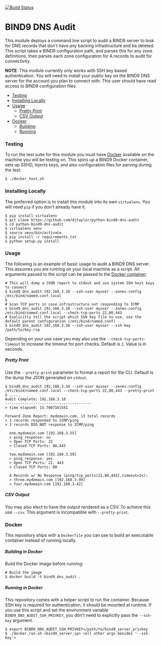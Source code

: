 [![Build Status](https://api.travis-ci.org/djtaylor/python-bind9-dns-audit.png)](https://api.travis-ci.org/djtaylor/python-bind9-dns-audit)

# BIND9 DNS Audit

This module deploys a command line script to audit a BIND9 server to look for DNS records that don't have any backing infrastructure and be deleted. This script takes a BIND9 configuration path, and parses this for any zone definitions, then parses each zone configuration for A records to audit for connectivity.

**NOTE**: This module currently only works with SSH key based authentication. You will need to install your public key on the BIND9 DNS server for the account you plan to connect with. This user should have read access to BIND9 configuration files.

 - [Testing](#testing)
 - [Installing Locally](#installing-locally)
 - [Usage](#usage)
   - [Pretty Print](#pretty-print)
   - [CSV Output](#csv-output)
 - [Docker](#docker)
   - [Building](#building-in-docker)
   - [Running](#running-in-docker)

### Testing
To run the test suite for this module you must have [Docker](https://www.docker.com/get-docker) available on the machine you will be testing on. This spins up a BIND9 Docker container, sets up SSHD, injects keys, and also configuration files for parsing during the test.

```
$ ./docker_test.sh
```

### Installing Locally
The preferred option is to install this module into its own `virtualenv`. You will need `pip` if you don't already have it.

```
$ pip install virtualenv
$ git clone https://github.com/djtaylor/python-bind9-dns-audit
$ cd python-bind9-dns-audit
$ virtualenv venv
$ source venv/bin/activate
$ pip install -r requirements.txt
$ python setup.py install
```

### Usage
The following is an example of basic usage to audit a BIND9 DNS server. This assumes you are running on your local machine as a script. All arguments passed to the script can be passed to the [Docker container](#running-in-docker):

```
# This will dump a JSON report to stdout and use system SSH host keys to connect
$ bind9_dns_audit 192.168.3.10 --ssh-user myuser --zones-config /etc/bind/named.conf.local
$
# Scan TCP ports in case infrastructure not responding to ICMP
$ bind9_dns_audit 192.168.3.10 --ssh-user myuser --zones-config /etc/bind/named.conf.local --check-tcp-ports 22,80,443
# Explicitly tell the script which SSH key file to use, use the default parent configuration (/etc/bind/named.conf)
$ bind9_dns_audit 192.168.3.10 --ssh-user myuser --ssh-key /path/to/key.rsa
```

Depending on your use case you may also use the `--check-tcp-ports-timeout` to increase the timeout for port checks. Default is `2`. Value is in seconds.

##### Pretty Print
Use the `--pretty-print` parameter to format a report for the CLI. Default is the dump the JSON generated on `stdout`.

```
$ bind9_dns_audit 192.168.3.10 --ssh-user myuser --zones-config /etc/bind/named.conf.local --check-tcp-ports 22,80,443 --pretty-print
$ .....
Audit Complete: 192.168.3.10
----------------------------------------
> time elapsed: 15.7087161541

Forward Zone Report: mydomain.com, 13 total records
> 1 records responded to ICMP/ping
> 3 records DID NOT response to ICMP/ping

  one.mydomain.com [192.168.3.55]
  > ping_response: no
  > Open TCP Ports: 22
  > Closed TCP Ports: 80,443

  two.mydomain.com [192.168.3.59]
  > ping_response: yes
  > Open TCP Ports: 22, 443
  > Closed TCP Ports: 80

  A Records w/ No Response (ping/tcp_ports[22,80,443],timeout=2s):
  > three.mydomain.com [192.168.3.99]
  > four.mydomain.com [192.168.3.42]

```

##### CSV Output
You may also elect to have the output rendered as a CSV. To achieve this use `--csv`. This argument is incompatible with `--pretty-print`.

### Docker
This repository ships with a `Dockerfile` you can use to build an executable container instead of running locally.

##### Building in Docker
Build the Docker image before running:
```
# Build the image
$ docker build -t bind9_dns_audit .
```

##### Running in Docker
This repository comes with a helper script to run the container. Because SSH key is required for authentication, it should be mounted at runtime. If you use this script and set the environment variable `BIND9_DNS_AUDIT_SSH_PRIVKEY`, you don't need to explicitly pass the `--ssh-key` argument.

```
$ export BIND9_DNS_AUDIT_SSH_PRIVKEY=/path/to/bind9_server_privkey
$ ./docker_run.sh <bind9_server_ip> <all other args besides '--ssh-key'>
```
